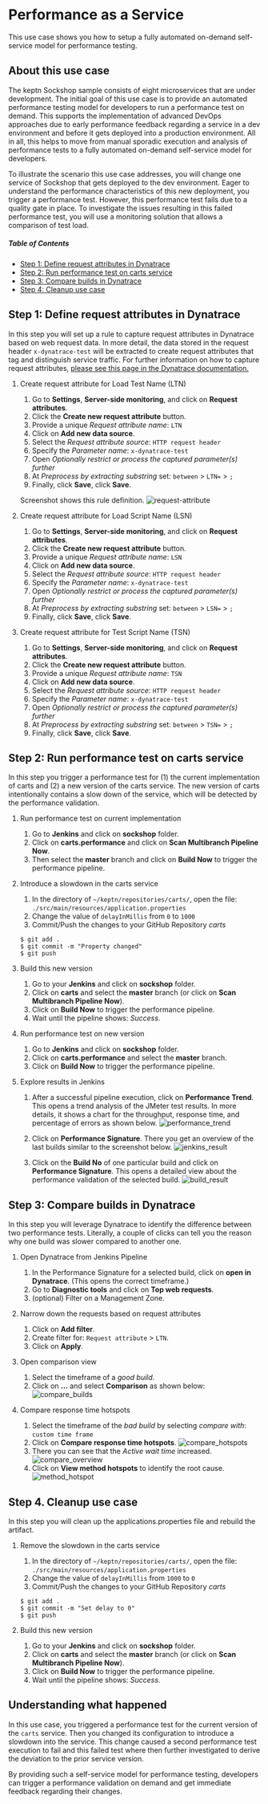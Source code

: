 # Performance as a Service

This use case shows you how to setup a fully automated on-demand self-service model for performance testing.

## About this use case

The keptn Sockshop sample consists of eight microservices that are under development. The initial goal of this use case is to provide an automated performance testing model for developers to run a performance test on demand. This supports the implementation of advanced DevOps approaches due to early performance feedback regarding a service in a dev environment and before it gets deployed into a production environment. All in all, this helps to move from manual sporadic execution and analysis of performance tests to a fully automated on-demand self-service model for developers.

To illustrate the scenario this use case addresses, you will change one service of Sockshop that gets deployed to the dev environment. Eager to understand the performance characteristics of this new deployment, you trigger a performance test. However, this performance test fails due to a quality gate in place. To investigate the issues resulting in this failed performance test, you will use a monitoring solution that allows a comparison of test load.

##### Table of Contents
 * [Step 1: Define request attributes in Dynatrace](#step-one)
 * [Step 2: Run performance test on carts service](#step-two)
 * [Step 3: Compare builds in Dynatrace](#step-three)
 * [Step 4: Cleanup use case](#step-four)

## Step 1: Define request attributes in Dynatrace <a id="step-one"></a>

In this step you will set up a rule to capture request attributes in Dynatrace based on web request data. In more detail, the data stored in the request header `x-dynatrace-test` will be extracted to create request attributes that tag and distinguish service traffic. For further information on how to capture request attributes, [please see this page in the Dynatrace documentation.](https://www.dynatrace.com/support/help/monitor/transactions-and-services/request-attributes/how-do-i-capture-request-attributes-based-on-web-request-data/)

1. Create request attribute for Load Test Name (LTN)
    1. Go to **Settings**, **Server-side monitoring**, and click on **Request attributes**.
    1. Click the **Create new request attribute** button.
    1. Provide a unique *Request attribute name*: `LTN`
    1. Click on **Add new data source**.
    1. Select the *Request attribute source*: `HTTP request header`
    1. Specify the *Parameter name*: `x-dynatrace-test`
    1. Open *Optionally restrict or process the captured parameter(s) further*
    1. At *Preprocess by extracting substring* set: `between` > `LTN=` > `;`
    1. Finally, click **Save**, click **Save**.

    Screenshot shows this rule definition.
    ![request-attribute](./assets/request_attribute.png)

2. Create request attribute for Load Script Name (LSN)
    1. Go to **Settings**, **Server-side monitoring**, and click on **Request attributes**.
    1. Click the **Create new request attribute** button.
    1. Provide a unique *Request attribute name*: `LSN`
    1. Click on **Add new data source**.
    1. Select the *Request attribute source*: `HTTP request header`
    1. Specify the *Parameter name*: `x-dynatrace-test`
    1. Open *Optionally restrict or process the captured parameter(s) further*
    1. At *Preprocess by extracting substring* set: `between` > `LSN=` > `;`
    1. Finally, click **Save**, click **Save**.

3.  Create request attribute for Test Script Name (TSN)
    1. Go to **Settings**, **Server-side monitoring**, and click on **Request attributes**.
    1. Click the **Create new request attribute** button.
    1. Provide a unique *Request attribute name*: `TSN`
    1. Click on **Add new data source**.
    1. Select the *Request attribute source*: `HTTP request header`
    1. Specify the *Parameter name*: `x-dynatrace-test`
    1. Open *Optionally restrict or process the captured parameter(s) further*
    1. At *Preprocess by extracting substring* set: `between` > `TSN=` > `;`
    1. Finally, click **Save**, click **Save**.

## Step 2: Run performance test on carts service <a id="step-two"></a>

In this step you trigger a performance test for (1) the current implementation of carts and (2) a new version of the carts service. The new version of carts intentionally contains a slow down of the service, which will be detected by the performance validation.

1. Run performance test on current implementation
    1. Go to  **Jenkins** and click on **sockshop** folder.
    1. Click on **carts.performance** and click on **Scan Multibranch Pipeline Now**.
    1. Then select the **master** branch and click on **Build Now** to trigger the performance pipeline.

1. Introduce a slowdown in the carts service
    1. In the directory of `~/keptn/repositories/carts/`, open the file: `./src/main/resources/application.properties`
    1. Change the value of `delayInMillis` from `0` to `1000`
    1. Commit/Push the changes to your GitHub Repository *carts*

    ```console
    $ git add .
    $ git commit -m "Property changed"
    $ git push
    ```

1. Build this new version
    1. Go to your **Jenkins** and click on **sockshop** folder.
    1. Click on **carts** and select the **master** branch (or click on **Scan Multibranch Pipeline Now**).
    1. Click on **Build Now** to trigger the performance pipeline.
    1. Wait until the pipeline shows: *Success*.

1. Run performance test on new version
    1. Go to **Jenkins** and click on **sockshop** folder.
    1. Click on **carts.performance** and select the **master** branch.  
    1. Click on **Build Now** to trigger the performance pipeline.

1. Explore results in Jenkins
    1. After a successful pipeline execution, click on **Performance Trend**. 
    This opens a trend analysis of the JMeter test results. In more details, it shows a chart for the throughput, response time, and percentage of errors as shown below.
    ![performance_trend](./assets/performance_trend.png)

    2. Click on **Performance Signature**.
    There you get an overview of the last builds similar to the screenshot below. 
    ![jenkins_result](./assets/jenkins_result.png)

    3. Click on the **Build No** of one particular build and click on **Performance Signature**.
    This opens a detailed view about the performance validation of the selected build. 
    ![build_result](./assets/build_result.png)

## Step 3: Compare builds in Dynatrace <a id="step-three"></a>

In this step you will leverage Dynatrace to identify the difference between two performance tests. Literally, a couple of clicks can tell you the reason why one build was slower compared to another one. 

1. Open Dynatrace from Jenkins Pipeline
    1. In the Performance Signature for a selected build, click on **open in Dynatrace**. (This opens the correct timeframe.)
    1. Go to **Diagnostic tools** and click on **Top web requests**.
    1. (optional) Filter on a Management Zone. 

1. Narrow down the requests based on request attributes
    1. Click on **Add filter**.
    1. Create filter for: `Request attribute` > `LTN`.
    1. Click on **Apply**.

1. Open comparison view
    1. Select the timeframe of a *good build*.
    1. Click on **...** and select **Comparison** as shown below:
    ![compare_builds](./assets/compare_builds.png)

1. Compare response time hotspots
    1. Select the timeframe of the *bad build* by selecting *compare with*: `custom time frame`
    1. Click on **Compare response time hotspots**.
    ![compare_hotspots](./assets/compare_hotspots.png)
    1. There you can see that the *Active wait time* increased.
    ![compare_overview](./assets/compare_overview.png)
    1. Click on **View method hotspots** to identify the root cause.
    ![method_hotspot](./assets/method_hotspot.png)

## Step 4. Cleanup use case<a id="step-four"></a>

In this step you will clean up the applications.properties file and rebuild the artifact.

1. Remove the slowdown in the carts service
    1. In the directory of `~/keptn/repositories/carts/`, open the file: `./src/main/resources/application.properties`
    1. Change the value of `delayInMillis` from `1000` to `0`
    1. Commit/Push the changes to your GitHub Repository *carts*

    ```console
    $ git add .
    $ git commit -m "Set delay to 0"
    $ git push
    ```

1. Build this new version
    1. Go to your **Jenkins** and click on **sockshop** folder.
    1. Click on **carts** and select the **master** branch (or click on **Scan Multibranch Pipeline Now**).
    1. Click on **Build Now** to trigger the performance pipeline.
    1. Wait until the pipeline shows: *Success*.

## Understanding what happened

In this use case, you triggered a performance test for the current version of the `carts` service. Then you changed its configuration to introduce a slowdown into the service. This change caused a second performance test execution to fail and this failed test where then further investigated to derive the deviation to the prior service version.

By providing such a self-service model for performance testing, developers can trigger a performance validation on demand and get immediate feedback regarding their changes.